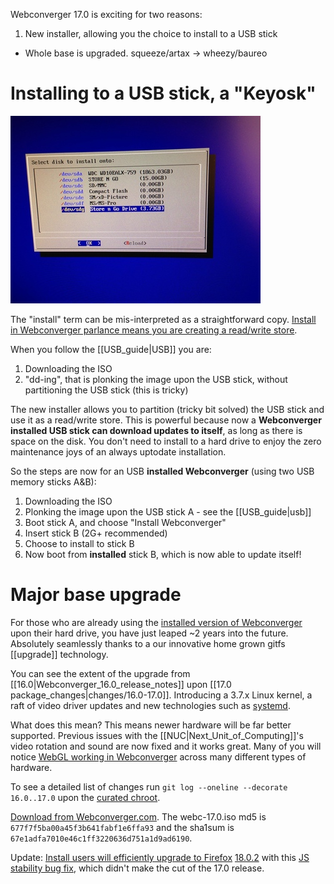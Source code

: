 Webconverger 17.0 is exciting for two reasons:

1. New installer, allowing you the choice to install to a USB stick
* Whole base is upgraded. squeeze/artax &rarr; wheezy/baureo

# Installing to a USB stick, a "Keyosk"

<img src="/img/17.0-install.jpg" alt="Webconverger 17.0 Install options">

The "install" term can be mis-interpreted as a straightforward copy. [Install
in Webconverger parlance means you are creating a read/write
store](http://config.webconverger.com/faq/#what-do-you-mean-by-live-version-and-install-version-?).

When you follow the [[USB_guide|USB]] you are:

1. Downloading the ISO
2. "dd-ing", that is plonking the image upon the USB stick, without partitioning the USB stick (this is tricky)

The new installer allows you to partition (tricky bit solved) the USB stick and
use it as a read/write store. This is powerful because now a **Webconverger
installed USB stick can download updates to itself**, as long as there is space
on the disk. You don't need to install to a hard drive to enjoy the zero
maintenance joys of an always uptodate installation.

So the steps are now for an USB **installed Webconverger** (using two USB memory sticks A&B):

1. Downloading the ISO
2. Plonking the image upon the USB stick A - see the [[USB_guide|usb]]
3. Boot stick A, and choose "Install Webconverger"
4. Insert stick B (2G+ recommended)
5. Choose to install to stick B
6. Now boot from **installed** stick B, which is now able to update itself!

# Major base upgrade

For those who are already using the [installed version of
Webconverger](http://config.webconverger.com/faq/#what-do-you-mean-by-live-version-and-install-version-?)
upon their hard drive, you have just leaped ~2 years into the future.
Absolutely seamlessly thanks to a our innovative home grown gitfs [[upgrade]]
technology.

You can see the extent of the upgrade from
[[16.0|Webconverger_16.0_release_notes]] upon [[17.0
package_changes|changes/16.0-17.0]]. Introducing a 3.7.x Linux kernel, a raft of video driver updates and new
technologies such as
[systemd](http://www.freedesktop.org/wiki/Software/systemd).

What does this mean? This means newer hardware will be far better supported.
Previous issues with the [[NUC|Next_Unit_of_Computing]]'s video rotation and
sound are now fixed and it works great. Many of you will notice [WebGL working
in
Webconverger](https://www.khronos.org/registry/webgl/sdk/demos/google/shiny-teapot/index.html)
across many different types of hardware.

To see a detailed list of changes run `git log --oneline --decorate 16.0..17.0`
upon the [curated chroot](https://github.com/Webconverger/webc).

[Download from Webconverger.com](http://webconverger.com/). The webc-17.0.iso
md5 is `677f7f5ba00a45f3b641fabf1e6ffa93` and the sha1sum is
`67e1adfa7010e46c1ff3220636d751a1d9ad6190`.

Update: [Install users will efficiently upgrade to
Firefox](https://twitter.com/webconverger/status/299752325986258944)
[18.0.2](http://www.mozilla.org/en-US/firefox/18.0.2/releasenotes/) with this
[JS stability bug fix](https://bugzilla.mozilla.org/show_bug.cgi?id=831626),
which didn't make the cut of the 17.0 release.
